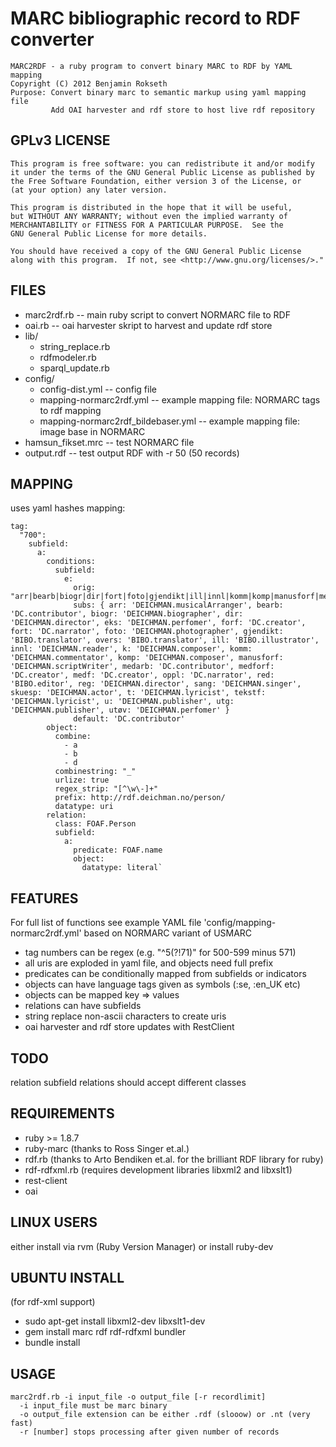 # MARC bibliographic record to RDF converter

    MARC2RDF - a ruby program to convert binary MARC to RDF by YAML mapping
    Copyright (C) 2012 Benjamin Rokseth
    Purpose: Convert binary marc to semantic markup using yaml mapping file
             Add OAI harvester and rdf store to host live rdf repository

## GPLv3 LICENSE
    
    This program is free software: you can redistribute it and/or modify
    it under the terms of the GNU General Public License as published by
    the Free Software Foundation, either version 3 of the License, or
    (at your option) any later version.

    This program is distributed in the hope that it will be useful,
    but WITHOUT ANY WARRANTY; without even the implied warranty of
    MERCHANTABILITY or FITNESS FOR A PARTICULAR PURPOSE.  See the
    GNU General Public License for more details.

    You should have received a copy of the GNU General Public License
    along with this program.  If not, see <http://www.gnu.org/licenses/>."

## FILES

* marc2rdf.rb                            -- main ruby script to convert NORMARC file to RDF
* oai.rb								 -- oai harvester skript to harvest and update rdf store
* lib/
    * string_replace.rb 
    * rdfmodeler.rb
    * sparql_update.rb  
* config/
    * config-dist.yml                    -- config file
    * mapping-normarc2rdf.yml            -- example mapping file: NORMARC tags to rdf mapping
    * mapping-normarc2rdf_bildebaser.yml -- example mapping file: image base in NORMARC
* hamsun_fikset.mrc                         -- test NORMARC file
* output.rdf                                -- test output RDF with -r 50 (50 records)

## MAPPING

uses yaml hashes mapping:

    tag:
      "700":
        subfield: 
          a:
            conditions:
              subfield:
                e:
                  orig: "arr|bearb|biogr|dir|fort|foto|gjendikt|ill|innl|komm|komp|manusforf|medarb|medforf|medf|oppl|overs|red|reg|sang|skuesp|tekstf|t|utg|utøv|forf|eks|k|t|u"
                  subs: { arr: 'DEICHMAN.musicalArranger', bearb: 'DC.contributor', biogr: 'DEICHMAN.biographer', dir: 'DEICHMAN.director', eks: 'DEICHMAN.perfomer', forf: 'DC.creator', fort: 'DC.narrator', foto: 'DEICHMAN.photographer', gjendikt: 'BIBO.translator', overs: 'BIBO.translator', ill: 'BIBO.illustrator', innl: 'DEICHMAN.reader', k: 'DEICHMAN.composer', komm: 'DEICHMAN.commentator', komp: 'DEICHMAN.composer', manusforf: 'DEICHMAN.scriptWriter', medarb: 'DC.contributor', medforf: 'DC.creator', medf: 'DC.creator', oppl: 'DC.narrator', red: 'BIBO.editor', reg: 'DEICHMAN.director', sang: 'DEICHMAN.singer', skuesp: 'DEICHMAN.actor', t: 'DEICHMAN.lyricist', tekstf: 'DEICHMAN.lyricist', u: 'DEICHMAN.publisher', utg: 'DEICHMAN.publisher', utøv: 'DEICHMAN.perfomer' }
                  default: 'DC.contributor'
            object:
              combine:
                - a
                - b
                - d
              combinestring: "_" 
              urlize: true
              regex_strip: "[^\w\-]+"
              prefix: http://rdf.deichman.no/person/
              datatype: uri
            relation: 
              class: FOAF.Person
              subfield:
                a:
                  predicate: FOAF.name
                  object:
                    datatype: literal`

## FEATURES

For full list of functions see example YAML file 'config/mapping-normarc2rdf.yml' based on NORMARC variant of USMARC

* tag numbers can be regex (e.g. "^5(?!71)" for 500-599 minus 571)
* all uris are exploded in yaml file, and objects need full prefix 
* predicates can be conditionally mapped from subfields or indicators
* objects can have language tags given as symbols (:se, :en_UK etc)
* objects can be mapped key => values
* relations can have subfields
* string replace non-ascii characters to create uris
* oai harvester and rdf store updates with RestClient

## TODO 

relation subfield relations should accept different classes

## REQUIREMENTS

* ruby >= 1.8.7
* ruby-marc (thanks to Ross Singer et.al.)
* rdf.rb (thanks to Arto Bendiken et.al. for the brilliant RDF library for ruby)
* rdf-rdfxml.rb (requires development libraries libxml2 and libxslt1)
* rest-client
* oai

## LINUX USERS

either install via rvm (Ruby Version Manager)
or install ruby-dev

## UBUNTU INSTALL

(for rdf-xml support)
* sudo apt-get install libxml2-dev libxslt1-dev
* gem install marc rdf rdf-rdfxml bundler
* bundle install

## USAGE 

    marc2rdf.rb -i input_file -o output_file [-r recordlimit]
      -i input_file must be marc binary
      -o output_file extension can be either .rdf (slooow) or .nt (very fast)
      -r [number] stops processing after given number of records
